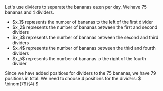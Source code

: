 Let's use dividers to separate the bananas eaten per day.
We have 75 bananas and 4 dividers.

<ul>
<li> $x_1$ represents the number of bananas to the left of the first divider
<li> $x_2$ represents the number of bananas between the first and second dividers
<li> $x_3$ represents the number of bananas between the second and third dividers
<li> $x_4$ represents the number of bananas between the third and fourth dividers
<li> $x_5$ represents the number of bananas to the right of the fourth divider
</ul>
Since we have added positions for dividers to the 75 bananas, we have 79 positions in total. 
We need to choose 4 positions for the dividers: $ \binom{79}{4} $
